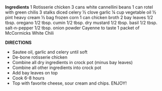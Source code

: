 **Ingredients**
1 Rotisserie chicken
3 cans white cannellini beans
1 can rotel with green chilis
3 stalks diced celery
½ clove garlic
¼ cup vegetable oil
½ pint heavy cream
½ bag frozen corn
1 can chicken broth
2 bay leaves
1/2 tbsp. oregano
1/2 tbsp. cumin
1/2 tbsp. dry mustard
1/2 tbsp. basil
1/2 tbsp. salt-n-pepper
1/2 tbsp. onion powder
Cayenne to taste
1 packet of McCormicks White Chili

**DIRECTIONS**
- Sautee oil, garlic and celery until soft
- De-bone rotisserie chicken
- Combine all dry ingredients in crock pot (minus bay leaves)
- Combine all other ingredients into crock pot
- Add bay leaves on top
- Cook 6-8 hours
- Top with favorite cheese, sour cream and chips.  ENJOY!

